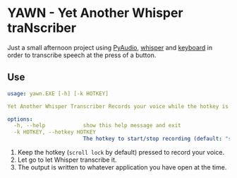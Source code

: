 # YAWN - Yet Another Whisper traNscriber

Just a small afternoon project using [PyAudio](https://pypi.org/project/PyAudio/), [whisper](https://github.com/openai/whisper) and [keyboard](https://github.com/boppreh/keyboard) in order to transcribe speech at the press of a button.

## Use
```yaml
usage: yawn.EXE [-h] [-k HOTKEY]

Yet Another Whisper Transcriber Records your voice while the hotkey is pressed, transcribes it, then writes it to whatever window you have open.

options:
  -h, --help            show this help message and exit
  -k HOTKEY, --hotkey HOTKEY
                        The hotkey to start/stop recording (default: "scroll lock")
```


1. Keep the hotkey (`scroll lock` by default) pressed to record your voice.
2. Let go to let Whisper transcribe it.
3. The output is written to whatever application you have open at the time.
